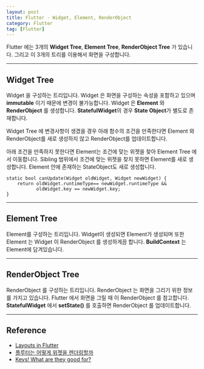 ```yaml
---
layout: post
title: Flutter - Widget, Element, RenderObject
category: Flutter
tag: [Flutter]
---
```


Flutter 에는 3개의 **Widget Tree**, **Element Tree**, **RenderObject Tree** 가 있습니다. 그리고 이 3개의 트리를 이용해서 화면을 구성합니다.

***

## Widget Tree
Widget 을 구성하는 트리입니다. Widget 은 화면을 구성하는 속성을 포함하고 있으며 **immutable** 이기 때문에 변경이 불가능합니다. Widget 은 **Element** 와 **RenderObject** 를 생성합니다. **StatefulWidget**의 경우 **State Object**가 별도로 존재합니다. 

Widget Tree 에 변경사항이 생겼을 경우 아래 함수의 조건을 만족한다면 Element 와 RenderObject를 새로 생성하지 않고 RenderObject를 업데이트합니다. 

아래 조건을 만족하지 못한다면 Element는 조건에 맞는 위젯을 찾아 Element Tree 에서 이동합니다. Sibling 범위에서 조건에 맞는 위젯을 찾지 못하면 Element를 새로 생성합니다. Element 안에 존재하는 StateObject도 새로 생성합니다.

```
static bool canUpdate(Widget oldWidget, Widget newWidget) {
    return oldWidget.runtimeType== newWidget.runtimeType && 
           oldWidget.key == newWidget.key;
}
```

***

## Element Tree
Element를 구성하는 트리입니다. Widget이 생성되면 Element가 생성되며 또한 Element 는 Widget 이 RenderObject 를 생성하게끔 합니다. **BuildContext** 는 Element에 담겨있습니다.

***

## RenderObject Tree
RenderObject 를 구성하는 트리입니다. RenderObject 는 화면을 그리기 위한 정보를 가지고 있습니다. Flutter 에서 화면을 그릴 때 이 RenderObject 를 참고합니다. **StatefulWidget** 에서 **setState()** 를 호출하면 RenderObject 를 업데이트합니다.

***

## Reference
- [Layouts in Flutter](https://flutter.dev/docs/development/ui/layout#videos)
- [플루터는 어떻게 위젯을 렌더링할까](https://medium.com/@kimdohun0104/%ED%94%8C%EB%9F%AC%ED%84%B0%EB%8A%94-%EC%96%B4%EB%96%BB%EA%B2%8C-%EC%9C%84%EC%A0%AF%EC%9D%84-%EB%A0%8C%EB%8D%94%EB%A7%81%ED%95%A0%EA%B9%8C-%EB%B0%9C%ED%91%9C-%EC%98%81%EC%83%81-70a726f4e53e)
- [Keys! What are they good for?](https://medium.com/flutter/keys-what-are-they-good-for-13cb51742e7d)

